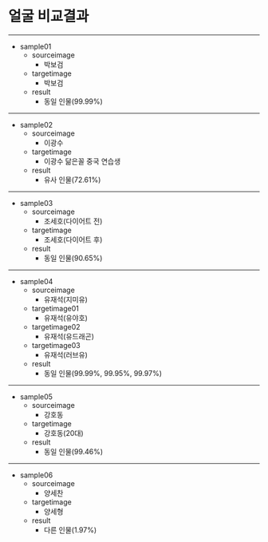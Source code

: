 #  얼굴 비교결과
-------
+ sample01
  + sourceimage
    + 박보검
  + targetimage
    + 박보검
  + result
    + 동일 인물(99.99%)
-------
+ sample02
  + sourceimage
    + 이광수
  + targetimage
    + 이광수 닮은꼴 중국 연습생
  + result
    + 유사 인물(72.61%)
-------
+ sample03
  + sourceimage
    + 조세호(다이어트 전)
  + targetimage
    + 조세호(다이어트 후)
  + result
    + 동일 인물(90.65%)
-------
+ sample04
  + sourceimage
    + 유재석(지미유)
  + targetimage01
    + 유재석(유야호)
  + targetimage02
    + 유재석(유드래곤)
  + targetimage03
    + 유재석(러브유)
  + result
    + 동일 인물(99.99%, 99.95%, 99.97%)
-------
+ sample05
  + sourceimage
    + 강호동
  + targetimage
    + 강호동(20대)
  + result 
    + 동일 인물(99.46%)
-------
+ sample06
  + sourceimage
    + 양세찬
  + targetimage
    + 양세형
  + result 
    + 다른 인물(1.97%)
